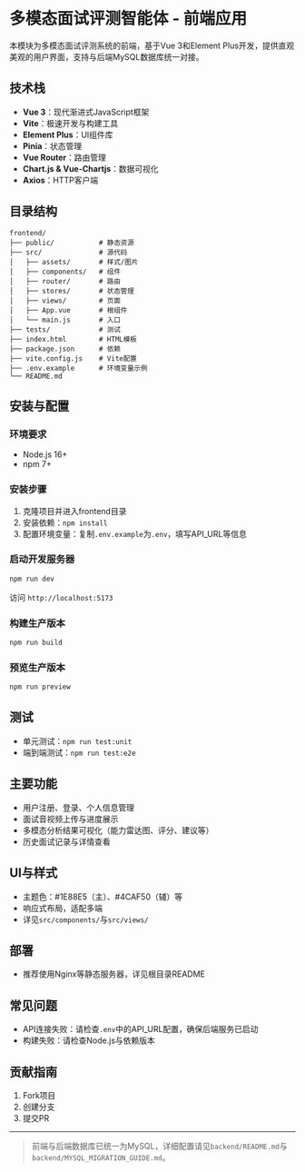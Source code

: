 # 多模态面试评测智能体 - 前端应用

本模块为多模态面试评测系统的前端，基于Vue 3和Element Plus开发，提供直观美观的用户界面，支持与后端MySQL数据库统一对接。

## 技术栈
- **Vue 3**：现代渐进式JavaScript框架
- **Vite**：极速开发与构建工具
- **Element Plus**：UI组件库
- **Pinia**：状态管理
- **Vue Router**：路由管理
- **Chart.js & Vue-Chartjs**：数据可视化
- **Axios**：HTTP客户端

## 目录结构
```
frontend/
├── public/           # 静态资源
├── src/              # 源代码
│   ├── assets/       # 样式/图片
│   ├── components/   # 组件
│   ├── router/       # 路由
│   ├── stores/       # 状态管理
│   ├── views/        # 页面
│   ├── App.vue       # 根组件
│   └── main.js       # 入口
├── tests/            # 测试
├── index.html        # HTML模板
├── package.json      # 依赖
├── vite.config.js    # Vite配置
├── .env.example      # 环境变量示例
└── README.md
```

## 安装与配置
### 环境要求
- Node.js 16+
- npm 7+

### 安装步骤
1. 克隆项目并进入frontend目录
2. 安装依赖：`npm install`
3. 配置环境变量：复制`.env.example`为`.env`，填写API_URL等信息

### 启动开发服务器
```bash
npm run dev
```
访问 `http://localhost:5173`

### 构建生产版本
```bash
npm run build
```

### 预览生产版本
```bash
npm run preview
```

## 测试
- 单元测试：`npm run test:unit`
- 端到端测试：`npm run test:e2e`

## 主要功能
- 用户注册、登录、个人信息管理
- 面试音视频上传与进度展示
- 多模态分析结果可视化（能力雷达图、评分、建议等）
- 历史面试记录与详情查看

## UI与样式
- 主题色：#1E88E5（主）、#4CAF50（辅）等
- 响应式布局，适配多端
- 详见`src/components/`与`src/views/`

## 部署
- 推荐使用Nginx等静态服务器，详见根目录README

## 常见问题
- API连接失败：请检查`.env`中的API_URL配置，确保后端服务已启动
- 构建失败：请检查Node.js与依赖版本

## 贡献指南
1. Fork项目
2. 创建分支
3. 提交PR

---
> 前端与后端数据库已统一为MySQL，详细配置请见`backend/README.md`与`backend/MYSQL_MIGRATION_GUIDE.md`。
